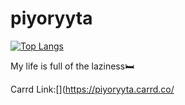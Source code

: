 # piyoryyta
[![Top Langs](https://github-readme-stats.vercel.app/api/top-langs/?username=piyoryyta&layout=compact&theme=jolly)](https://github.com/anuraghazra/github-readme-stats)

My life is full of the laziness🛏

Carrd Link:[](https://piyoryyta.carrd.co/
